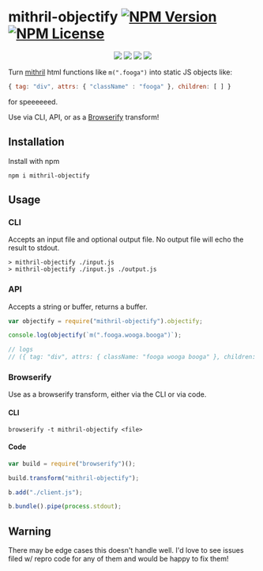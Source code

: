 mithril-objectify [![NPM Version](https://img.shields.io/npm/v/mithril-objectify.svg)](https://www.npmjs.com/package/mithril-objectify) [![NPM License](https://img.shields.io/npm/l/mithril-objectify.svg)](https://www.npmjs.com/package/mithril-objectify)
=================
<p align="center">
<a href="https://www.npmjs.com/package/mithril-objectify" alt="NPM Downloads"><img src="https://img.shields.io/npm/dm/mithril-objectify.svg" /></a>
<a href="https://travis-ci.org/tivac/mithril-objectify" alt="Build Status"><img src="https://img.shields.io/travis/tivac/mithril-objectify/master.svg" /></a>
<a href="https://david-dm.org/tivac/mithril-objectify" alt="Dependency Status"><img src="https://img.shields.io/david/tivac/mithril-objectify.svg" /></a>
<a href="https://david-dm.org/tivac/mithril-objectify#info=devDependencies" alt="devDependency Status"><img src="https://img.shields.io/david/dev/tivac/mithril-objectify.svg" /></a>
</p>


Turn [mithril](http://mithril.js.org) html functions like `m(".fooga")` into static JS objects like:

```js
{ tag: "div", attrs: { "className" : "fooga" }, children: [ ] }
```

for speeeeeed.

Use via CLI, API, or as a [Browserify](http://browserify.org/) transform!

## Installation

Install with npm

`npm i mithril-objectify`

## Usage

### CLI

Accepts an input file and optional output file. No output file will echo the result to stdout.

```
> mithril-objectify ./input.js
> mithril-objectify ./input.js ./output.js
```

### API

Accepts a string or buffer, returns a buffer.

```js
var objectify = require("mithril-objectify").objectify;

console.log(objectify(`m(".fooga.wooga.booga")`);

// logs
// ({ tag: "div", attrs: { className: "fooga wooga booga" }, children: [ ] })
```

### Browserify

Use as a browserify transform, either via the CLI or via code.

#### CLI
`browserify -t mithril-objectify <file>`

#### Code
```js
var build = require("browserify")();

build.transform("mithril-objectify");

b.add("./client.js");

b.bundle().pipe(process.stdout);
```

## Warning

There may be edge cases this doesn't handle well. I'd love to see issues filed w/ repro code for any of them and would be happy to fix them!
